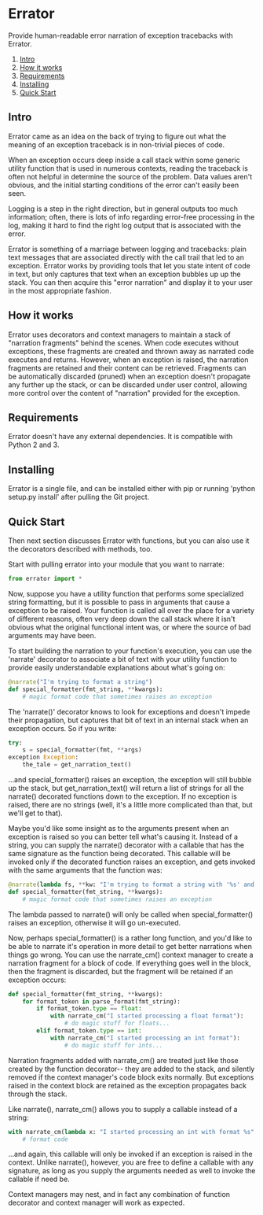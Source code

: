 Errator
=======

Provide human-readable error narration of exception tracebacks with
Errator.

1. [Intro](#intro)
2. [How it works](#howitworks)
3. [Requirements](#reqs)
2. [Installing](#installing)
5. [Quick Start](#quickstart)

## <a name="intro">Intro</a>

Errator came as an idea on the back of trying to figure out what the meaning of an exception traceback is in non-trivial pieces of code.

When an exception occurs deep inside a call stack within some generic
utility function that is used in numerous contexts, reading the traceback
is often not helpful in determine the source of the problem. Data values
aren't obvious, and the initial starting conditions of the error can't
easily been seen.

Logging is a step in the right direction, but in general outputs too much
information; often, there is lots of info regarding error-free processing
in the log, making it hard to find the right log output that is associated
with the error.

Errator is something of a marriage between logging and tracebacks: plain text messages that are associated
directly with the call trail that led to an exception. Errator works by providing tools that let you state intent
of code in text, but only captures that text when an exception bubbles up
up the stack. You can then acquire this "error narration" and display it
to your user in the most appropriate fashion.

## <a name="howitworks">How it works</a>
Errator uses decorators and context managers to maintain a stack of "narration fragments"
behind the scenes. When code executes without exceptions, these fragments
are created and thrown away as narrated code executes and returns. However, when an exception
is raised, the narration fragments are retained and their content can be
retrieved. Fragments can be automatically discarded (pruned) when an
exception doesn't propagate any further up the stack, or can be discarded
under user control, allowing more control over the content of "narration" provided
for the exception.

## <a name="reqs">Requirements</a>
Errator doesn't have any external dependencies. It is compatible with
Python 2 and 3.

## <a name="installing">Installing</a>
Errator is a single file, and can be installed either with pip or running
'python setup.py install' after pulling the Git project.

## <a name="quickstart">Quick Start</a>
Then next section discusses Errator with functions, but you can also use it the decorators
described with methods, too.

Start with pulling errator into your module that you want to narrate:

```python
from errator import *
```

Now, suppose you have a utility function that performs some specialized string formatting,
but it is possible to pass in arguments that cause a exception to be raised.
Your function is called all over the place for a variety of different reasons,
often very deep down the call stack where it isn't obvious what the original
functional intent was, or where the source of bad arguments may have been.

To start building the narration to your function's execution, you can use the 'narrate'
decorator to associate a bit of text with your utility function to provide easily understandable
explanations about what's going on:

```python
@narrate("I'm trying to format a string")
def special_formatter(fmt_string, **kwargs):
    # magic format code that sometimes raises an exception
```

The 'narrate()' decorator knows to look for exceptions and doesn't impede their propagation,
but captures that bit of text in an internal stack when an exception occurs. So if you
write:

```python
try:
    s = special_formatter(fmt, **args)
exception Exception:
    the_tale = get_narration_text()
```

...and special_formatter() raises an exception, the exception will still bubble up the stack,
but get_narration_text() will return a list of strings for all the narrate()
decorated functions down to the exception. If no exception is raised, there
are no strings (well, it's a little more complicated than that, but we'll
get to that).

Maybe you'd like some insight as to the arguments present when an exception is raised so
you can better tell what's causing it. Instead of a string, you can supply
the narrate() decorator with a callable that has the same signature as the function
being decorated. This callable will be invoked only if the decorated function raises
an exception, and gets invoked with the same arguments that the function was:

```python
@narrate(lambda fs, **kw: "I'm trying to format a string with '%s' and args '%s'" % (fs, str(kw)))
def special_formatter(fmt_string, **kwargs):
    # magic format code that sometimes raises an exception

```

The lambda passed to narrate() will only be called when special_formatter()
raises an exception, otherwise it will go un-executed.

Now, perhaps special_formatter() is a rather long function, and you'd like
to be able to narrate it's operation in more detail to get better narrations
when things go wrong. You can use the narrate_cm() context manager to create a narration fragment for
a block of code. If everything goes well in the block, then the fragment is discarded, but
the fragment will be retained if an exception occurs:

```python
def special_formatter(fmt_string, **kwargs):
    for format_token in parse_format(fmt_string):
        if format_token.type == float:
            with narrate_cm("I started processing a float format"):
                # do magic stuff for floats...
        elif format_token.type == int:
            with narrate_cm("I started processing an int format"):
                # do magic stuff for ints...
```

Narration fragments added with narrate_cm() are treated just like those created by
the function decorator-- they are added to the stack, and silently removed if
the context manager's code block exits normally. But exceptions raised in the
context block are retained as the exception propagates back through the stack.

Like narrate(), narrate_cm() allows you to supply a callable instead of a string:

```python
with narrate_cm(lambda x: "I started processing an int with format %s" % x, format_token.format):
    # format code
```

...and again, this callable will only be invoked if an exception is raised in the context. Unlike
narrate(), however, you are free to define a callable with any signature, as long as you supply
the arguments needed as well to invoke the callable if need be.

Context managers may nest, and in fact any combination of function decorator and context manager
will work as expected.
